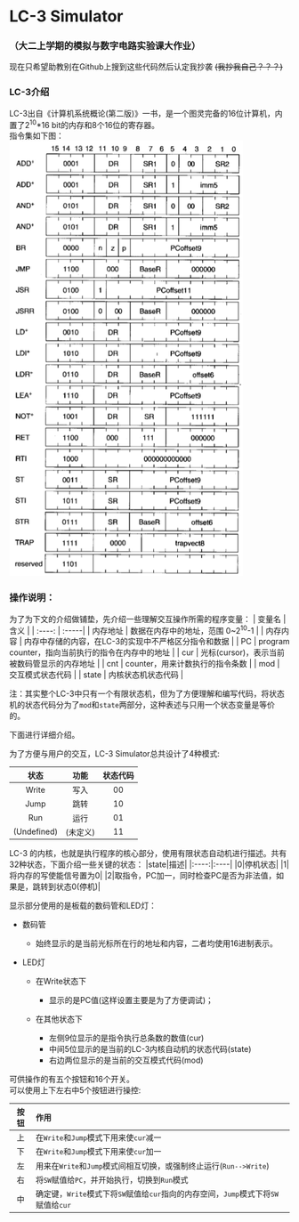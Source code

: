 # LC-3 Simulator

### （大二上学期的模拟与数字电路实验课大作业）

现在只希望助教别在Github上搜到这些代码然后认定我抄袭 ~~(我抄我自己？？？)~~  

### LC-3介绍

LC-3出自《计算机系统概论(第二版)》一书，是一个图灵完备的16位计算机，内置了2<sup>10</sup>*16 bit的内存和8个16位的寄存器。  
指令集如下图：  
![ISA ](https://github.com/WalterSumbon/LC-3-simulator/blob/master/ISA.png)

### 操作说明：  
为了为下文的介绍做铺垫，先介绍一些理解交互操作所需的程序变量：
| 变量名 | 含义 |
| :----: | :-----|
| 内存地址 | 数据在内存中的地址，范围 0~2<sup>10</sup>-1 |
| 内存内容 | 内存中存储的内容，在LC-3的实现中不严格区分指令和数据 |
| PC | program counter，指向当前执行的指令在内存中的地址 |
| cur | 光标(cursor)，表示当前被数码管显示的内存地址 |
| cnt | counter，用来计数执行的指令条数 |
| mod | 交互模式状态代码 |
| state | 内核状态机状态代码 |

注：其实整个LC-3中只有一个有限状态机，但为了方便理解和编写代码，将状态机的状态代码分为了`mod`和`state`两部分，这种表述与只用一个状态变量是等价的。

下面进行详细介绍。

为了方便与用户的交互，LC-3 Simulator总共设计了4种模式: 

|   状态    |  功能  | 状态代码 |
| :-------: | :----: | :------: |
|   Write   |  写入  |    00    |
|   Jump    |  跳转  |    10    |
|    Run    |  运行  |    01    |
| (Undefined) | (未定义) |    11    |

LC-3 的内核，也就是执行程序的核心部分，使用有限状态自动机进行描述。共有32种状态，下面介绍一些关键的状态：
|state|描述|
|:----:|:----|
|0|停机状态|
|1|将内存的写使能信号置为0|
|2|取指令，PC加一，同时检查PC是否为非法值，如果是，跳转到状态0(停机)|

显示部分使用的是板载的数码管和LED灯：

+ 数码管
    + 始终显示的是当前光标所在行的地址和内容，二者均使用16进制表示。

+ LED灯
    + 在Write状态下
        + 显示的是PC值(这样设置主要是为了方便调试)；
    
    + 在其他状态下
    	+ 左侧9位显示的是指令执行总条数的数值(cur)
    	+ 中间5位显示的是当前的LC-3内核自动机的状态代码(state)
    	+ 右边两位显示的是当前的交互模式代码(mod)

可供操作的有五个按钮和16个开关。  
可以使用上下左右中5个按钮进行操控:  

| 按钮   | 作用                            |
| :------: | :------------------------------- |
| 上 |在`Write`和`Jump`模式下用来使`cur`减一 |
| 下 |在`Write`和`Jump`模式下用来使`cur`加一 |
| 左 |用来在`Write`和`Jump`模式间相互切换，或强制终止运行(`Run-->Write`) |
| 右 |将`SW`赋值给`PC`，并开始执行，切换到`Run`模式 |
| 中 |确定键，`Write`模式下将`SW`赋值给`cur`指向的内存空间，`Jump`模式下将`SW`赋值给`cur`|

